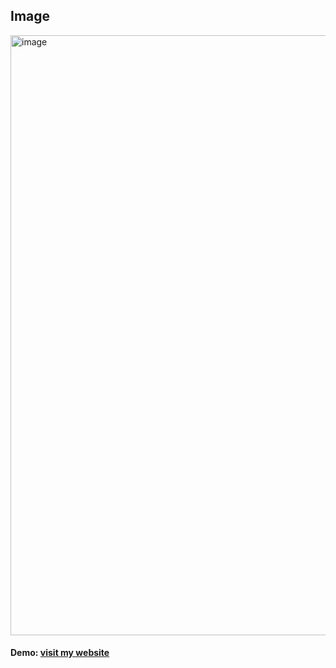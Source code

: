 
## Image 
<img width="960" alt="image" src="https://user-images.githubusercontent.com/78966839/161322486-e1af0b5c-c785-47cf-a3e9-c6ac0bbe98a2.png">

 #### Demo: [ visit my website](https://hospialmanagment.netlify.app/ "click to open")
